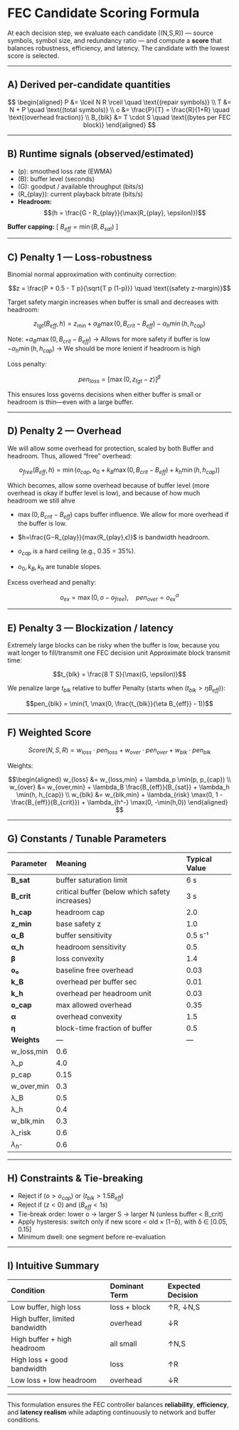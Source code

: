 # FEC Candidate Scoring Formula

At each decision step, we evaluate each candidate \((N,S,R)\) — source symbols, symbol size, and redundancy ratio — and compute a **score** that balances robustness, efficiency, and latency. The candidate with the lowest score is selected.

---

## A) Derived per-candidate quantities

$$
\begin{aligned}
P &= \lceil N R \rceil \quad \text{(repair symbols)} \\
T &= N + P \quad \text{(total symbols)} \\
o &= \frac{P}{T} = \frac{R}{1+R} \quad \text{(overhead fraction)} \\
B_{blk} &= T \cdot S \quad \text{(bytes per FEC block)}
\end{aligned}
$$

---

## B) Runtime signals (observed/estimated)

- \(p\): smoothed loss rate (EWMA)
- \(B\): buffer level (seconds)
- \(G\): goodput / available throughput (bits/s)
- \(R_{play}\): current playback bitrate (bits/s)
- **Headroom:** $$(h = \frac{G - R_{play}}{\max(R_{play}, \epsilon)})$$

**Buffer capping:**
\[
$B_{eff} = \min(B, B_{sat})$
\]

---

## C) Penalty 1 — Loss-robustness


Binomial normal approximation with continuity correction:

$$z = \frac{P + 0.5 - T p}{\sqrt{T p (1-p)}} \quad \text{(safety z-margin)}$$

Target safety margin increases when buffer is small and decreases with headroom:

$$z_{tgt}(B_{eff},h) = z_{min} + \alpha_B \max(0, B_{crit} - B_{eff}) - \alpha_h \min(h, h_{cap})$$

Note: 
$+ \alpha_B \max(0, B_{crit} - B_{eff})$ -> Allows for more safety if buffer is low
$- \alpha_h \min(h, h_{cap})$ -> We should be more lenient if headroom is high


Loss penalty:

$$pen_{loss} = [\max(0, z_{tgt} - z)]^{\beta}$$

This ensures loss governs decisions when either buffer is small or headroom is thin—even with a large buffer.

---

## D) Penalty 2 — Overhead

We will allow some overhead for protection, scaled by both Buffer and headroom. Thus, allowed “free” overhead:

$$o_{free}(B_{eff},h) = \min(o_{cap}, o_0 + k_B \max(0, B_{crit} - B_{eff}) + k_h \min(h, h_{cap}))$$

Which becomes, allow some overhead because of buffer level (more overhead is okay if buffer level is low), and because of how much headroom we still ahve

* $\max(0, B_{crit} - B_{eff})$ caps buffer influence. We allow for more overhead if the buffer is low.

* $h=\frac{G−R_{play}}{max⁡(R_{play},ϵ)}$ is bandwidth headroom.

* $o_{cap}$ is a hard ceiling (e.g., 0.35 = 35%).

* $o_{0},k_{B},k_{h}$ are tunable slopes.


Excess overhead and penalty:

$$o_{ex} = \max(0, o - o_{free}), \quad pen_{over} = o_{ex}^{\alpha}$$

---

## E) Penalty 3 — Blockization / latency

Extremely large blocks can be risky when the buffer is low, because you wait longer to fill/transmit one FEC decision unit
Approximate block transmit time:

$$t_{blk} = \frac{8 T S}{\max(G, \epsilon)}$$

We penalize large $t_{blk}$ relative to buffer
Penalty (starts when $(t_{blk} > \eta B_{eff})$):

$$pen_{blk} = \min(1, \max(0, \frac{t_{blk}}{\eta B_{eff}} - 1))$$

---

## F) Weighted Score

$$Score(N,S,R) = w_{loss} \cdot pen_{loss} + w_{over} \cdot pen_{over} + w_{blk} \cdot pen_{blk}$$


Weights:


$$\begin{aligned}
w_{loss} &= w_{loss,min} + \lambda_p \min(p, p_{cap}) \\
w_{over} &= w_{over,min} + \lambda_B \frac{B_{eff}}{B_{sat}} + \lambda_h \min(h, h_{cap}) \\
w_{blk} &= w_{blk,min} + \lambda_{risk} \max(0, 1 - \frac{B_{eff}}{B_{crit}}) + \lambda_{h^-} \max(0, -\min(h,0))
\end{aligned}
$$

---

## G) Constants / Tunable Parameters

| Parameter | Meaning | Typical Value |
|:--|:--|:--|
| **B_sat** | buffer saturation limit | 6 s |
| **B_crit** | critical buffer (below which safety increases) | 3 s |
| **h_cap** | headroom cap | 2.0 |
| **z_min** | base safety z | 1.0 |
| **α_B** | buffer sensitivity | 0.5 s⁻¹ |
| **α_h** | headroom sensitivity | 0.5 |
| **β** | loss convexity | 1.4 |
| **o₀** | baseline free overhead | 0.03 |
| **k_B** | overhead per buffer sec | 0.01 |
| **k_h** | overhead per headroom unit | 0.03 |
| **o_cap** | max allowed overhead | 0.35 |
| **α** | overhead convexity | 1.5 |
| **η** | block-time fraction of buffer | 0.5 |
| **Weights** | — | — |
| w_loss,min | 0.6 |  |
| λ_p | 4.0 |  |
| p_cap | 0.15 |  |
| w_over,min | 0.3 |  |
| λ_B | 0.5 |  |
| λ_h | 0.4 |  |
| w_blk,min | 0.3 |  |
| λ_risk | 0.6 |  |
| $λ_{h^-}$ | 0.6 |  |

---

## H) Constraints & Tie-breaking

- Reject if $(o > o_{cap})$ or $(t_{blk} > 1.5 B_{eff})$
- Reject if $(z < 0)$ and $(B_{eff} < 1s)$
- Tie-break order: lower o → larger S → larger N (unless buffer < B_crit)
- Apply hysteresis: switch only if new score < old × (1−δ), with δ ∈ [0.05, 0.15]
- Minimum dwell: one segment before re-evaluation

---

## I) Intuitive Summary

| Condition | Dominant Term | Expected Decision |
|:--|:--|:--|
| Low buffer, high loss | loss + block | ↑R, ↓N,S |
| High buffer, limited bandwidth | overhead | ↓R |
| High buffer + high headroom | all small | ↑N,S |
| High loss + good bandwidth | loss | ↑R |
| Low loss + low headroom | overhead | ↓R |

---

This formulation ensures the FEC controller balances **reliability**, **efficiency**, and **latency realism** while adapting continuously to network and buffer conditions.
